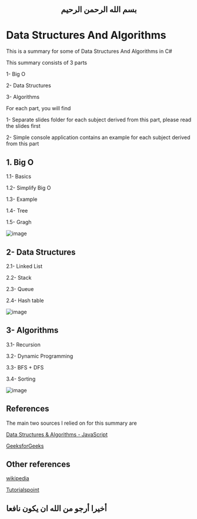 
 <H2 align="center">
بسم الله الرحمن الرحيم
</h2>


# Data Structures And Algorithms

This is a summary for some of Data Structures And Algorithms in C#

This summary consists of 3 parts 

1- Big O

2- Data Structures

3- Algorithms

For each part, you will find

1- Separate slides folder for each subject derived from this part, please read the slides first

2- Simple console application contains an example for each subject derived from this part



## 1. Big O

   1.1- Basics
   
   1.2- Simplify Big O
   
   1.3- Example
   
   1.4- Tree
   
   1.5- Gragh

   ![image](https://user-images.githubusercontent.com/81900786/136651043-83675c3a-a308-4ed5-8bff-b0c774acd878.png)

     
     
## 2- Data Structures

   2.1- Linked List

   2.2- Stack  
  
   2.3- Queue
   
   2.4- Hash table
   
   ![image](https://user-images.githubusercontent.com/81900786/136651134-097f8afe-5fcb-47e2-a393-c25ee061dfff.png) 
   
   
   
## 3- Algorithms

   3.1- Recursion
   
   3.2- Dynamic Programming
   
   3.3- BFS + DFS
   
   3.4- Sorting
   
   ![image](https://user-images.githubusercontent.com/81900786/141648670-93279b22-e77d-488c-9de3-1830a1cdc8cb.png)

   

## References

The main two sources I relied on for this summary are

<a href="https://www.udemy.com/course/data-structures-algorithms-javascript/?utm_source=adwords&utm_medium=udemyads&utm_campaign=DataStructures_v.PROF_la.EN_cc.ROW&utm_content=deal4584&utm_term=_._ag_121857712297_._ad_535397282070_._kw__._de_c_._dm__._pl__._ti_dsa-1187478350545_._li_21458_._pd__._&matchtype=b&gclid=CjwKCAjw7fuJBhBdEiwA2lLMYfvdXOiYBIGE04hdJ_8spgck4FoaYnjdAVm2f-Vl_CvyYIMpAANXgxoCDT8QAvD_BwE">Data Structures & Algorithms - JavaScript</a>

<a href="https://www.geeksforgeeks.org/">GeeksforGeeks</a>

## Other references

<a href="https://www.wikipedia.org/">wikipedia</a>

<a href="https://www.tutorialspoint.com/index.htm">Tutorialspoint</a>

## أخيرا أرجو من الله ان يكون نافعا
